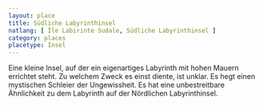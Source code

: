 ```yaml
---
layout: place
title: Südliche Labyrinthinsel
natlang: [ Île Labirinte Sudale, Südliche Labyrinthinsel ]
category: places
placetype: Insel
---
```


Eine kleine Insel, auf der ein eigenartiges Labyrinth mit hohen Mauern errichtet steht. Zu welchem Zweck es einst
diente, ist unklar. Es hegt einen mystischen Schleier der Ungewissheit. Es hat eine unbestreitbare Ähnlichkeit zu dem
Labyrinth auf der Nördlichen Labyrinthinsel.